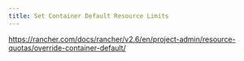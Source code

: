 ```yaml
---
title: Set Container Default Resource Limits
---
```


https://rancher.com/docs/rancher/v2.6/en/project-admin/resource-quotas/override-container-default/